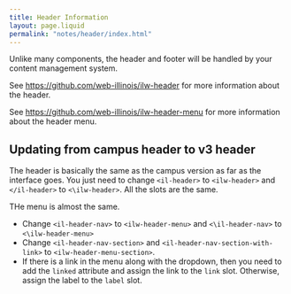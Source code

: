 ```yaml
---
title: Header Information
layout: page.liquid
permalink: "notes/header/index.html"
---
```


Unlike many components, the header and footer will be handled by your content management system. 

See https://github.com/web-illinois/ilw-header for more information about the header. 

See https://github.com/web-illinois/ilw-header-menu for more information about the header menu. 

## Updating from campus header to v3 header

The header is basically the same as the campus version as far as the interface goes. You just need to change `<il-header>` to `<ilw-header>` and `</il-header>` to `<\ilw-header>`. All the slots are the same. 

THe menu is almost the same. 
* Change `<il-header-nav>` to `<ilw-header-menu>` and `<\il-header-nav>` to `<\ilw-header-menu>`
* Change `<il-header-nav-section>` and `<il-header-nav-section-with-link>` to `<ilw-header-menu-section>`. 
* If there is a link in the menu along with the dropdown, then you need to add the `linked` attribute and assign the link to the `link` slot. Otherwise, assign the label to the `label` slot.

